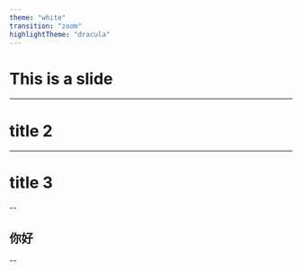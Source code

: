 ```yaml
---
theme: "white"
transition: "zoom"
highlightTheme: "dracula"
---
```


# This is a slide

---

# title 2

---

# title 3

--

## 你好

--